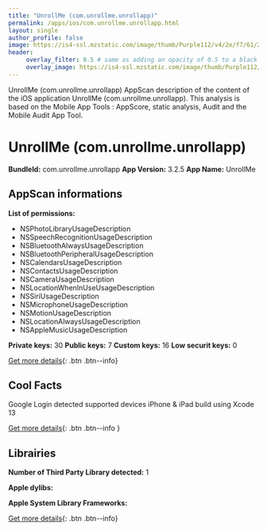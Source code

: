 ```yaml
---
title: "UnrollMe (com.unrollme.unrollapp)"
permalink: /apps/ios/com.unrollme.unrollapp.html
layout: single
author_profile: false
image: https://is4-ssl.mzstatic.com/image/thumb/Purple112/v4/2e/f7/61/2ef7614d-8fb5-cd3e-9789-57c3872adda7/AppIcon-0-0-1x_U007emarketing-0-0-0-10-0-0-sRGB-0-0-0-GLES2_U002c0-512MB-85-220-0-0.png/512x512bb.jpg
header: 
     overlay_filter: 0.5 # same as adding an opacity of 0.5 to a black background
     overlay_image: https://is4-ssl.mzstatic.com/image/thumb/Purple112/v4/2e/f7/61/2ef7614d-8fb5-cd3e-9789-57c3872adda7/AppIcon-0-0-1x_U007emarketing-0-0-0-10-0-0-sRGB-0-0-0-GLES2_U002c0-512MB-85-220-0-0.png/512x512bb.jpg
---
```

UnrollMe (com.unrollme.unrollapp) AppScan description of the content of the iOS application UnrollMe (com.unrollme.unrollapp). This analysis is based on the Mobile App Tools : AppScore, static analysis, Audit and the Mobile Audit App Tool.

# UnrollMe (com.unrollme.unrollapp)

**BundleId:** com.unrollme.unrollapp
**App Version:** 3.2.5
**App Name:** UnrollMe


## AppScan informations 

**List of permissions:** 
- NSPhotoLibraryUsageDescription
- NSSpeechRecognitionUsageDescription
- NSBluetoothAlwaysUsageDescription
- NSBluetoothPeripheralUsageDescription
- NSCalendarsUsageDescription
- NSContactsUsageDescription
- NSCameraUsageDescription
- NSLocationWhenInUseUsageDescription
- NSSiriUsageDescription
- NSMicrophoneUsageDescription
- NSMotionUsageDescription
- NSLocationAlwaysUsageDescription
- NSAppleMusicUsageDescription
  
  
**Private keys:** 30
**Public keys:** 7
**Custom keys:** 16
**Low securit keys:** 0
  
[Get more details](/pricing.html){: .btn .btn--info}

## Cool Facts

Google Login detected
supported devices iPhone & iPad
build using Xcode 13
  
[Get more details](/pricing.html){: .btn .btn--info }

## Librairies 
**Number of Third Party Library detected:** 1


**Apple dylibs:**


**Apple System Library Frameworks:**


  
[Get more details](/pricing.html){: .btn .btn--info}

